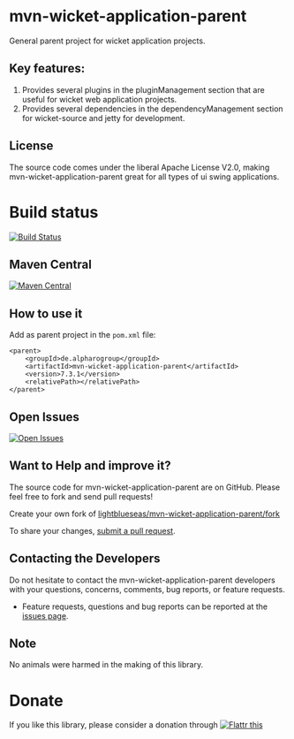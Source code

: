 # mvn-wicket-application-parent

General parent project for wicket application projects.

## Key features:

1. Provides several plugins in the pluginManagement section that are useful for wicket web application projects.
2. Provides several dependencies in the dependencyManagement section for wicket-source and jetty for development.

## License

The source code comes under the liberal Apache License V2.0, making mvn-wicket-application-parent great for all types of ui swing applications.

# Build status
[![Build Status](https://travis-ci.org/lightblueseas/mvn-wicket-application-parent.svg?branch=master)](https://travis-ci.org/lightblueseas/mvn-wicket-application-parent)

## Maven Central

[![Maven Central](https://maven-badges.herokuapp.com/maven-central/de.alpharogroup/mvn-wicket-application-parent/badge.svg)](https://maven-badges.herokuapp.com/maven-central/de.alpharogroup/mvn-wicket-application-parent)

## How to use it

Add as parent project in the `pom.xml` file:

	<parent>
		<groupId>de.alpharogroup</groupId>
		<artifactId>mvn-wicket-application-parent</artifactId>
		<version>7.3.1</version>
		<relativePath></relativePath>
	</parent> 
	
## Open Issues
[![Open Issues](https://img.shields.io/github/issues/astrapi69/mvn-wicket-application-parent.svg?style=flat)](https://github.com/astrapi69/mvn-wicket-application-parent/issues) 	

## Want to Help and improve it? ###

The source code for mvn-wicket-application-parent are on GitHub. Please feel free to fork and send pull requests!

Create your own fork of [lightblueseas/mvn-wicket-application-parent/fork](https://github.com/lightblueseas/mvn-wicket-application-parent/fork)

To share your changes, [submit a pull request](https://github.com/lightblueseas/mvn-wicket-application-parent/pull/new/master).

## Contacting the Developers

Do not hesitate to contact the mvn-wicket-application-parent developers with your questions, concerns, comments, bug reports, or feature requests.
- Feature requests, questions and bug reports can be reported at the [issues page](https://github.com/lightblueseas/mvn-wicket-application-parent/issues).

## Note

No animals were harmed in the making of this library.

# Donate

If you like this library, please consider a donation through 
<a href="https://flattr.com/submit/auto?fid=r7vp62&url=https%3A%2F%2Fgithub.com%2Flightblueseas%2Fmvn-wicket-application-parent" target="_blank">
<img src="http://button.flattr.com/flattr-badge-large.png" alt="Flattr this" title="Flattr this" border="0">
</a>